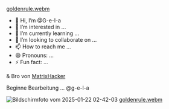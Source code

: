 [goldenrule.webm](https://github.com/user-attachments/assets/739674e8-33ec-4a8a-9373-6b2a62516908)


- 👋 Hi, I’m @G-e-l-a
- 👀 I’m interested in ...
- 🌱 I’m currently learning ...
- 💞️ I’m looking to collaborate on ...
- 📫 How to reach me ...
- 😄 Pronouns: ...
- ⚡ Fun fact: ...

& Bro von [MatrixHacker](https://github.com/Znih)

<!---
G-e-l-a/G-e-l-a is a ✨ special ✨ repository because its `README.md` (this file) appears on your GitHub profile.
You can click the Preview link to take a look at your changes.
--->

Beginne Bearbeitung ... @g-e-l-a

![Bildschirmfoto vom 2025-01-22 02-42-03](https://github.com/user-attachments/assets/aba5b8e0-ba42-452c-9bf3-4a84f555b778)
[goldenrule.webm](https://github.com/user-attachments/assets/c28530c0-bfdb-4006-af90-77f57b210f38)
